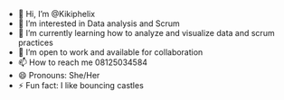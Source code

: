 - 👋 Hi, I’m @Kikiphelix
- 👀 I’m interested in Data analysis and Scrum
- 🌱 I’m currently learning how to analyze and visualize data and scrum practices
- 💞️ I’m open to work and available for collaboration
- 📫 How to reach me 08125034584
- 😄 Pronouns: She/Her
- ⚡ Fun fact: I like bouncing castles 

<!---
Kikiphelix/Kikiphelix is a ✨ special ✨ repository because its `README.md` (this file) appears on your GitHub profile.
You can click the Preview link to take a look at your changes.
--->
